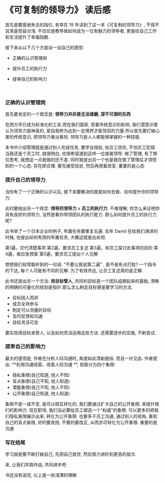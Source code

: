 # 《可复制的领导力》 读后感



首先是要感谢朱总的指引, 有幸在 19 年读到了这一本《可复制的领导力》, 不得不说真是受益分浅. 不仅仅是教导我如何成为一位有魅力的领导者, 更是给自己工作和生活提升了幸福指数.

接下来从以下几个方面谈一谈自己的感悟:

- 正确的认识管理岗

- 提升员工的执行力

- 提审自己的影响力

  ​

### **正确的认识管理岗**

首先要肯定的一个观念是: **领导力并非是无法琢磨, 深不可测的东西**

在西方早已成为标准化的工具.而在我们国家, 受着传统意识的影响, 我们潜意识里认为领导力是神圣的, 是自我修为达到一定境界才能驾驭的力量.所以首先要打破心里的传统意识, 把领导力看淡看轻. 领导力是人人都能够掌握的一种技能.

本书中介绍管理就是通过别人完成任务, 要学会授权, 给员工信任, 不怕员工犯错. 当我还是个员工时, 就很明白, 也很希望遇到这样一位直属领导. 做了管理, 有了换位思考, 我想这一点我做的还不差. 同时我提出另一个也是我在做了管理后才领悟到的一个心态: 存在即合理. 要先接受现状, 然后再想着改变. 重要的是心态



### **提升自己的领导力**

当你有了一个正确的认识以后, 接下来要解决的就是如何去做、如何提升你的领导力. 

此时要抛出另一个观念: **领导的领导力 = 员工的执行力**. 不难理解, 你怎么来证明你具有良好的领导力, 当然是看你带领团队的执行能力. 那么如何提升员工的执行力呢?

此书举了一个日本企业的例子, 布置任务要重复五遍. 去年 David 在给我们演讲的时候, 也提出如何有效的布置任务, 大概这就是出处吧. 

第1遍，交代清楚事项
第2遍，要求员工复述
第3遍，和员工探讨此事项的目的
第4遍，做应急预案
第5遍，要求员工提出个人见解

想想我们经常能听到的一句话: “不要让我说第二遍” , 是不是有点打脸?  一个指令的下达, 每个人可能有不同的见解. 为了有效传达, 让员工复述真的是正解. 

此书还提出另一个方法: **用目标管人**,  共同的目标是一个团队组建起来的基础, 清晰的明确的可量化的规划是指针.那么怎么制定目标便是要学习的方法.

- 目标因人而异
- 成员全场参与
- 制定可以测量的目标
- 及时反馈和沟通
- 目标灵活可变

要实现用目标来管人, 以及如何灵活运用这些方法. 还需要逐步的实施, 不断尝试.



### **提审自己的影响力**

最大的感悟是, 作者在分析人际沟通时, 角度如此清新脱俗. 而且一针见血. 作者提出: **利用沟通视窗，改善人际沟通 **, 视窗分为四个象限:

- 隐私象限(自己知道, 他人不知)
- 盲点象限(自己不知, 他人知道)
- 潜能象限(自己不知, 他人不知)
- 公开象限(自己知道, 他人知道)

象限不是一成不变, 是可以相互转化的, 我们要通过扩大自己的公开象限, 来提升我们的影响力. 现在职场, 我们没必要给员工塑造一个“权威”的象限. 可以更多的把我们隐私象限展示出来, 转化为公开象限. 也要多于员工沟通, 通过别人的视角, 看到自己的盲点象限, 好的要发扬, 不要的要改正, 从而亦可转化为公开象限. 重要的是沟通



### **写在结尾**

学习就是要不断打破自己, 先把自己放空, 然后努力进阶到更高的层次. 

来, 让我们并肩作战, 共同进步吧


书还没有读完, 以上是一些浅薄的理解

